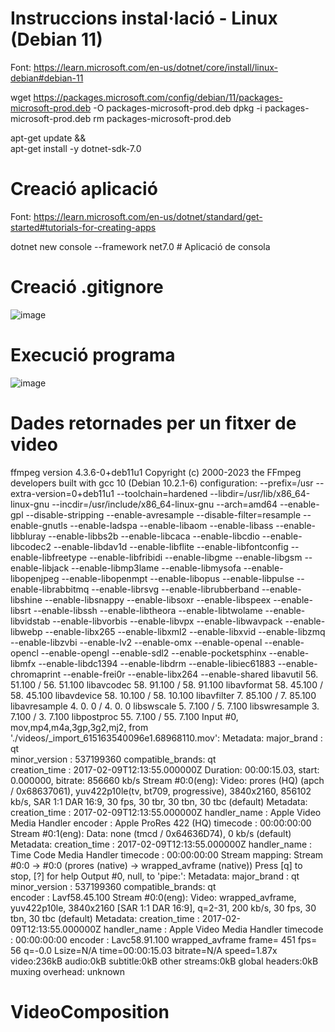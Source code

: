 # Instruccions instal·lació - Linux (Debian 11)

Font: https://learn.microsoft.com/en-us/dotnet/core/install/linux-debian#debian-11

wget https://packages.microsoft.com/config/debian/11/packages-microsoft-prod.deb -O packages-microsoft-prod.deb
dpkg -i packages-microsoft-prod.deb
rm packages-microsoft-prod.deb

apt-get update && \
  apt-get install -y dotnet-sdk-7.0

# Creació aplicació
Font: https://learn.microsoft.com/en-us/dotnet/standard/get-started#tutorials-for-creating-apps

dotnet new console --framework net7.0   # Aplicació de consola

# Creació .gitignore

![image](https://github.com/projecteinf/VideoComposition/assets/96139692/8b82e9fc-ccda-42be-b914-b55f8b6f18da)

# Execució programa

![image](https://github.com/projecteinf/VideoComposition/assets/96139692/264b7074-ff05-4ee1-bd5d-25746cbd0f37)

# Dades retornades per un fitxer de video

ffmpeg version 4.3.6-0+deb11u1 Copyright (c) 2000-2023 the FFmpeg developers
  built with gcc 10 (Debian 10.2.1-6)
  configuration: --prefix=/usr --extra-version=0+deb11u1 --toolchain=hardened --libdir=/usr/lib/x86_64-linux-gnu --incdir=/usr/include/x86_64-linux-gnu --arch=amd64 --enable-gpl --disable-stripping --enable-avresample --disable-filter=resample --enable-gnutls --enable-ladspa --enable-libaom --enable-libass --enable-libbluray --enable-libbs2b --enable-libcaca --enable-libcdio --enable-libcodec2 --enable-libdav1d --enable-libflite --enable-libfontconfig --enable-libfreetype --enable-libfribidi --enable-libgme --enable-libgsm --enable-libjack --enable-libmp3lame --enable-libmysofa --enable-libopenjpeg --enable-libopenmpt --enable-libopus --enable-libpulse --enable-librabbitmq --enable-librsvg --enable-librubberband --enable-libshine --enable-libsnappy --enable-libsoxr --enable-libspeex --enable-libsrt --enable-libssh --enable-libtheora --enable-libtwolame --enable-libvidstab --enable-libvorbis --enable-libvpx --enable-libwavpack --enable-libwebp --enable-libx265 --enable-libxml2 --enable-libxvid --enable-libzmq --enable-libzvbi --enable-lv2 --enable-omx --enable-openal --enable-opencl --enable-opengl --enable-sdl2 --enable-pocketsphinx --enable-libmfx --enable-libdc1394 --enable-libdrm --enable-libiec61883 --enable-chromaprint --enable-frei0r --enable-libx264 --enable-shared
  libavutil      56. 51.100 / 56. 51.100
  libavcodec     58. 91.100 / 58. 91.100
  libavformat    58. 45.100 / 58. 45.100
  libavdevice    58. 10.100 / 58. 10.100
  libavfilter     7. 85.100 /  7. 85.100
  libavresample   4.  0.  0 /  4.  0.  0
  libswscale      5.  7.100 /  5.  7.100
  libswresample   3.  7.100 /  3.  7.100
  libpostproc    55.  7.100 / 55.  7.100
Input #0, mov,mp4,m4a,3gp,3g2,mj2, from './videos/_import_615163540096e1.68968110.mov':
  Metadata:
    major_brand     : qt  
    minor_version   : 537199360
    compatible_brands: qt  
    creation_time   : 2017-02-09T12:13:55.000000Z
  Duration: 00:00:15.03, start: 0.000000, bitrate: 856660 kb/s
    Stream #0:0(eng): Video: prores (HQ) (apch / 0x68637061), yuv422p10le(tv, bt709, progressive), 3840x2160, 856102 kb/s, SAR 1:1 DAR 16:9, 30 fps, 30 tbr, 30 tbn, 30 tbc (default)
    Metadata:
      creation_time   : 2017-02-09T12:13:55.000000Z
      handler_name    : Apple Video Media Handler
      encoder         : Apple ProRes 422 (HQ)
      timecode        : 00:00:00:00
    Stream #0:1(eng): Data: none (tmcd / 0x64636D74), 0 kb/s (default)
    Metadata:
      creation_time   : 2017-02-09T12:13:55.000000Z
      handler_name    : Time Code Media Handler
      timecode        : 00:00:00:00
Stream mapping:
  Stream #0:0 -> #0:0 (prores (native) -> wrapped_avframe (native))
Press [q] to stop, [?] for help
Output #0, null, to 'pipe:':
  Metadata:
    major_brand     : qt  
    minor_version   : 537199360
    compatible_brands: qt  
    encoder         : Lavf58.45.100
    Stream #0:0(eng): Video: wrapped_avframe, yuv422p10le, 3840x2160 [SAR 1:1 DAR 16:9], q=2-31, 200 kb/s, 30 fps, 30 tbn, 30 tbc (default)
    Metadata:
      creation_time   : 2017-02-09T12:13:55.000000Z
      handler_name    : Apple Video Media Handler
      timecode        : 00:00:00:00
      encoder         : Lavc58.91.100 wrapped_avframe
frame=  451 fps= 56 q=-0.0 Lsize=N/A time=00:00:15.03 bitrate=N/A speed=1.87x    
video:236kB audio:0kB subtitle:0kB other streams:0kB global headers:0kB muxing overhead: unknown

# VideoComposition
